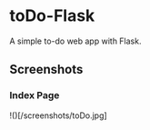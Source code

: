 # toDo-Flask
A simple to-do web app with Flask.

## Screenshots
### Index Page
!()[/screenshots/toDo.jpg]

